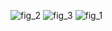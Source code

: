 ![fig_2](https://user-images.githubusercontent.com/84815326/231300435-341662dd-c58b-429f-a49e-e9d940d54adc.png)
![fig_3](https://user-images.githubusercontent.com/84815326/231300437-dd683160-d4b1-485e-bebd-083d372185c9.png)
![fig_1](https://user-images.githubusercontent.com/84815326/231300438-70b041bf-15fb-4d95-a122-8172c5f26049.png)
